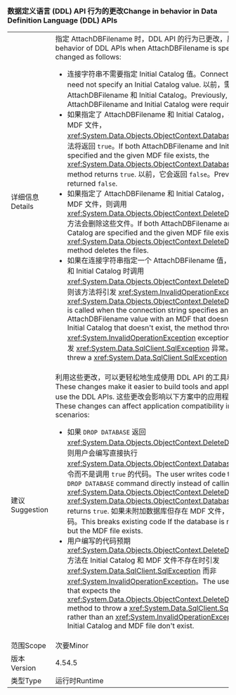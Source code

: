 ### <a name="change-in-behavior-in-data-definition-language-ddl-apis"></a><span data-ttu-id="1fe63-101">数据定义语言 (DDL) API 行为的更改</span><span class="sxs-lookup"><span data-stu-id="1fe63-101">Change in behavior in Data Definition Language (DDL) APIs</span></span>

|   |   |
|---|---|
|<span data-ttu-id="1fe63-102">详细信息</span><span class="sxs-lookup"><span data-stu-id="1fe63-102">Details</span></span>|<span data-ttu-id="1fe63-103">指定 AttachDBFilename 时，DDL API 的行为已更改，具体如下：</span><span class="sxs-lookup"><span data-stu-id="1fe63-103">The behavior of DDL APIs when AttachDBFilename is specified has changed as follows:</span></span><ul><li><span data-ttu-id="1fe63-104">连接字符串不需要指定 Initial Catalog 值。</span><span class="sxs-lookup"><span data-stu-id="1fe63-104">Connection strings need not specify an Initial Catalog value.</span></span> <span data-ttu-id="1fe63-105">以前，需要 AttachDBFilename 和 Initial Catalog。</span><span class="sxs-lookup"><span data-stu-id="1fe63-105">Previously, both AttachDBFilename and Initial Catalog were required.</span></span></li><li><span data-ttu-id="1fe63-106">如果指定了 AttachDBFilename 和 Initial Catalog，并且存在给定的 MDF 文件，<xref:System.Data.Objects.ObjectContext.DatabaseExists%2A> 方法将返回 <code>true</code>。</span><span class="sxs-lookup"><span data-stu-id="1fe63-106">If both AttachDBFilename and Initial Catalog are specified and the given MDF file exists, the <xref:System.Data.Objects.ObjectContext.DatabaseExists%2A> method returns <code>true</code>.</span></span> <span data-ttu-id="1fe63-107">以前，它会返回 <code>false</code>。</span><span class="sxs-lookup"><span data-stu-id="1fe63-107">Previously, it returned <code>false</code>.</span></span></li><li><span data-ttu-id="1fe63-108">如果指定了 AttachDBFilename 和 Initial Catalog，并且存在给定的 MDF 文件，则调用 <xref:System.Data.Objects.ObjectContext.DeleteDatabase%2A> 方法会删除这些文件。</span><span class="sxs-lookup"><span data-stu-id="1fe63-108">If both AttachDBFilename and Initial Catalog are specified and the given MDF file exists, calling the <xref:System.Data.Objects.ObjectContext.DeleteDatabase%2A> method deletes the files.</span></span></li><li><span data-ttu-id="1fe63-109">如果在连接字符串指定一个 AttachDBFilename 值，且不存在 MDF 和 Initial Catalog 时调用 <xref:System.Data.Objects.ObjectContext.DeleteDatabase%2A>，则该方法将引发 <xref:System.InvalidOperationException> 异常。</span><span class="sxs-lookup"><span data-stu-id="1fe63-109">If <xref:System.Data.Objects.ObjectContext.DeleteDatabase%2A> is called when the connection string specifies an AttachDBFilename value with an MDF that doesn't exist and an Initial Catalog that doesn't exist, the method throws an <xref:System.InvalidOperationException> exception.</span></span> <span data-ttu-id="1fe63-110">以前，它会引发 <xref:System.Data.SqlClient.SqlException> 异常。</span><span class="sxs-lookup"><span data-stu-id="1fe63-110">Previously, it threw a <xref:System.Data.SqlClient.SqlException> exception.</span></span></li></ul>|
|<span data-ttu-id="1fe63-111">建议</span><span class="sxs-lookup"><span data-stu-id="1fe63-111">Suggestion</span></span>|<span data-ttu-id="1fe63-112">利用这些更改，可以更轻松地生成使用 DDL API 的工具和应用程序。</span><span class="sxs-lookup"><span data-stu-id="1fe63-112">These changes make it easier to build tools and applications that use the DDL APIs.</span></span> <span data-ttu-id="1fe63-113">这些更改会影响以下方案中的应用程序兼容性：</span><span class="sxs-lookup"><span data-stu-id="1fe63-113">These changes can affect application compatibility in the following scenarios:</span></span><ul><li><span data-ttu-id="1fe63-114">如果 <code>DROP DATABASE</code> 返回 <xref:System.Data.Objects.ObjectContext.DeleteDatabase%2A>，则用户会编写直接执行 <xref:System.Data.Objects.ObjectContext.DatabaseExists%2A> 命令而不是调用 <code>true</code> 的代码。</span><span class="sxs-lookup"><span data-stu-id="1fe63-114">The user writes code that executes a <code>DROP DATABASE</code> command directly instead of calling <xref:System.Data.Objects.ObjectContext.DeleteDatabase%2A> if <xref:System.Data.Objects.ObjectContext.DatabaseExists%2A> returns <code>true</code>.</span></span> <span data-ttu-id="1fe63-115">如果未附加数据库但存在 MDF 文件，则会中断现有代码。</span><span class="sxs-lookup"><span data-stu-id="1fe63-115">This breaks existing code If the database is not attached but the MDF file exists.</span></span></li><li><span data-ttu-id="1fe63-116">用户编写的代码预期 <xref:System.Data.Objects.ObjectContext.DeleteDatabase%2A> 方法在 Initial Catalog 和 MDF 文件不存在时引发 <xref:System.Data.SqlClient.SqlException> 而非 <xref:System.InvalidOperationException>。</span><span class="sxs-lookup"><span data-stu-id="1fe63-116">The user writes code that expects the <xref:System.Data.Objects.ObjectContext.DeleteDatabase%2A> method to throw a <xref:System.Data.SqlClient.SqlException> rather than an <xref:System.InvalidOperationException> when the Initial Catalog and MDF file don't exist.</span></span></li></ul>|
|<span data-ttu-id="1fe63-117">范围</span><span class="sxs-lookup"><span data-stu-id="1fe63-117">Scope</span></span>|<span data-ttu-id="1fe63-118">次要</span><span class="sxs-lookup"><span data-stu-id="1fe63-118">Minor</span></span>|
|<span data-ttu-id="1fe63-119">版本</span><span class="sxs-lookup"><span data-stu-id="1fe63-119">Version</span></span>|<span data-ttu-id="1fe63-120">4.5</span><span class="sxs-lookup"><span data-stu-id="1fe63-120">4.5</span></span>|
|<span data-ttu-id="1fe63-121">类型</span><span class="sxs-lookup"><span data-stu-id="1fe63-121">Type</span></span>|<span data-ttu-id="1fe63-122">运行时</span><span class="sxs-lookup"><span data-stu-id="1fe63-122">Runtime</span></span>|

